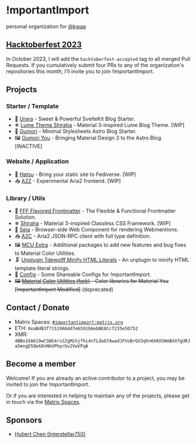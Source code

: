 # !mportantImport

personal organization for [@kwaa](https://github.com/kwaa)

## [Hacktoberfest 2023](https://hacktoberfest.com/)

In October 2023, I will add the `hacktoberfest-accepted` tag to all merged Pull Requests.
If you cumulatively submit four PRs to any of the organization's repositories this month, I'll invite you to join !importantImport.

## Projects

### Starter / Template

- 🌸 [Urara](https://github.com/importantimport/urara) - Sweet & Powerful SvelteKit Blog Starter.
- ❄ [Lume Theme Shiraha](https://github.com/importantimport/lume_theme_shiraha) - Material 3-inspired Lume Blog Theme. [WIP]
- 📓 [Gumori](https://github.com/importantimport/gumori) - Minimal Stylesheets Astro Blog Starter.
- 🖼️ [Gumori You](https://github.com/importantimport/gumori-you) - Bringing Material Design 3 to the Astro Blog. [INACTIVE]

### Website / Application

- 🩵 [Hatsu](https://github.com/importantimport/hatsu) - Bring your static site to Fediverse. [WIP]
- 📥 [A2Z](https://github.com/importantimport/a2/tree/main/z) - Experimental Aria2 frontend. [WIP]

### Library / Utils

- 🌟 [FFF Flavored Frontmatter](https://github.com/importantimport/fff) - The Flexible & Functional Frontmatter Solution.
- ❄ [Shiraha](https://github.com/importantimport/shiraha) - Material 3-inspired Classless CSS Framework. [WIP]
- 📩 [Seia](https://github.com/importantimport/seia) - Browser-side Web Component for rendering Webmentions.
- 📥 [A2C](https://github.com/importantimport/a2/tree/main/c) - Aria2 JSON-RPC client with full type definition.
- 🖼 [MCU Extra](https://github.com/importantimport/mcu-extra) - Additional packages to add new features and bug fixes to Material Color Utilities.
- 🗜️ [Unplugin Tdewolff Minify HTML Literals](https://github.com/importantimport/unplugin-tdewolff-minify-html-literals) - An unplugin to minify HTML template literal strings.
- 🔧 [Config](https://github.com/importantimport/config) - Some Shareable Configs for !mportantImport.
- ~~🖼️ [Material Color Utilities (fork)](https://github.com/importantimport/material-color-utilities) - Color libraries for Material You [!mportantImport Modified]~~ (deprecated)

## Contact / Donate

- Matrix Spaces: [`#importantimport:matrix.org`](https://matrix.to/#/#importantimport:matrix.org)
- ETH: `0xaBdB3f715198A4d7e6591b6ebBE8Ccf235e5D752`
- XMR: `4BBo16A619wCSWS4rsS2gMihjfhi4nTLdabTAwadJFVoBrGU3qhn6kRXSHmBXXfgURJa5mngD5QekDnNkUPhprGv2VwVPqA`

## Become a member

Welcome! If you are already an active contributor to a project, you may be invited to join the !mportantImport.

Or if you are interested in helping to maintain any of the projects, please get in touch via the [Matrix Spaces](#contact--donate).

## Sponsors

- [Hubert Chen (Interstellar750)](https://github.com/Interstellar750)
